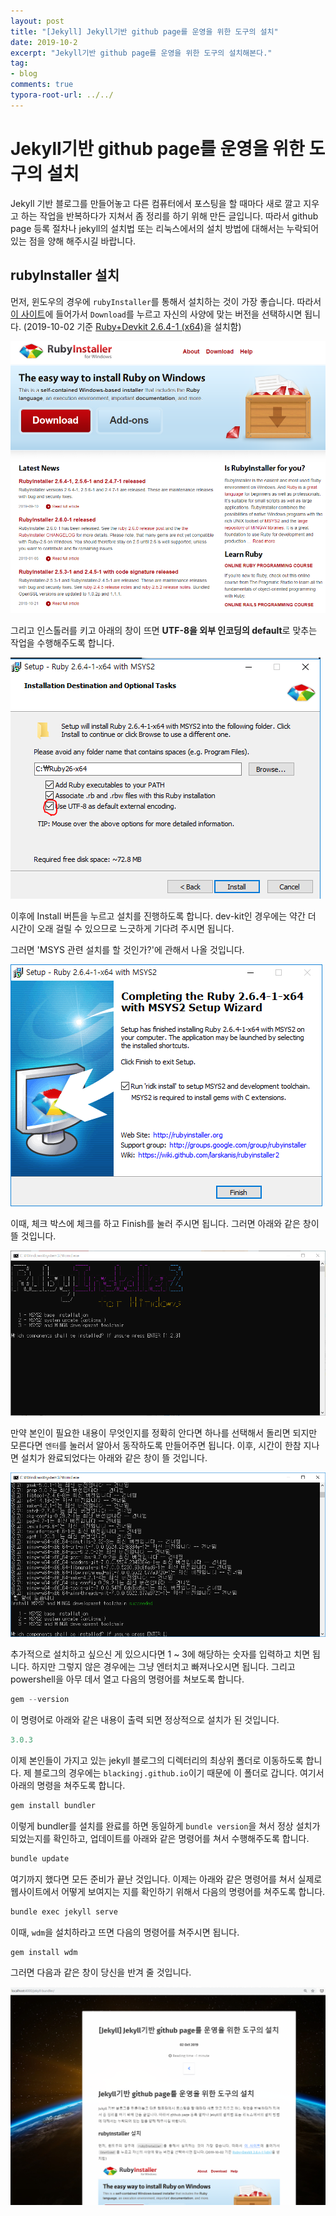 ```yaml
---
layout: post
title: "[Jekyll] Jekyll기반 github page를 운영을 위한 도구의 설치"
date: 2019-10-2
excerpt: "Jekyll기반 github page를 운영을 위한 도구의 설치해본다."
tag:
- blog
comments: true
typora-root-url: ../../
---
```


# Jekyll기반 github page를 운영을 위한 도구의 설치

Jekyll 기반 블로그를 만들어놓고 다른 컴퓨터에서 포스팅을 할 때마다 새로 깔고 지우고 하는 작업을 반복하다가 지쳐서 좀 정리를 하기 위해 만든 글입니다. 따라서 github page 등록 절차나 jekyll의 설치법 또는 리눅스에서의 설치 방법에 대해서는 누락되어 있는 점을 양해 해주시길 바랍니다.

## rubyInstaller 설치

먼저, 윈도우의 경우에 `rubyInstaller`를 통해서 설치하는 것이 가장 좋습니다. 따라서 [이 사이트](https://rubyinstaller.org/)에 들어가서 `Download`를 누르고 자신의 사양에 맞는 버전을 선택하시면 됩니다. (2019-10-02 기준 [Ruby+Devkit 2.6.4-1 (x64)](https://github.com/oneclick/rubyinstaller2/releases/download/RubyInstaller-2.6.4-1/rubyinstaller-devkit-2.6.4-1-x64.exe)을 설치함)

![rubyInstaller](/assets/img/res/2019-Blog/rubyinstaller.PNG)

그리고 인스톨러를 키고 아래의 창이 뜨면 **UTF-8을 외부 인코딩의 default**로 맞추는 작업을 수행해주도록 합니다.

![rubyInstaller](/assets/img/res/2019-Blog/usedefault.PNG)

이후에 Install 버튼을 누르고 설치를 진행하도록 합니다. dev-kit인 경우에는 약간 더 시간이 오래 걸릴 수 있으므로 느긋하게 기다려 주시면 됩니다.

그러면 'MSYS 관련 설치를 할 것인가?'에 관해서 나올 것입니다.

![msys](/assets/img/res/2019-Blog/msys.PNG)

이때, 체크 박스에 체크를 하고 Finish를 눌러 주시면 됩니다. 그러면 아래와 같은 창이 뜰 것입니다.

![msys-2](/assets/img/res/2019-Blog/msys-2.PNG)

만약 본인이 필요한 내용이 무엇인지를 정확히 안다면 하나를 선택해서 돌리면 되지만 모른다면 `엔터`를 눌러서 알아서 동작하도록 만들어주면 됩니다. 이후, 시간이 한참 지나면 설치가 완료되었다는 아래와 같은 창이 뜰 것입니다.

![msys-3](/assets/img/res/2019-Blog/msys-3.PNG)

추가적으로 설치하고 싶으신 게 있으시다면 1 ~ 3에 해당하는 숫자를 입력하고 치면 됩니다. 하지만 그렇지 않은 경우에는 그냥 엔터치고 빠져나오시면 됩니다. 그리고 powershell을 아무 데서 열고 다음의 명령어를 쳐보도록 합니다.

```powershell
gem --version
```

이 명령어로 아래와 같은 내용이 출력 되면 정상적으로 설치가 된 것입니다.

```powershell
3.0.3
```

이제 본인들이 가지고 있는 jekyll 블로그의 디렉터리의 최상위 폴더로 이동하도록 합니다. 제 블로그의 경우에는 `blackingj.github.io`이기 때문에 이 폴더로 갑니다. 여기서 아래의 명령을 쳐주도록 합니다.

```powershell
gem install bundler
```

이렇게 bundler를 설치를 완료를 하면 동일하게 `bundle version`을 쳐서 정상 설치가 되었는지를 확인하고,  업데이트를 아래와 같은 명령어를 쳐서 수행해주도록 합니다.

```powershell
bundle update
```

여기까지 했다면 모든 준비가 끝난 것입니다. 이제는 아래와 같은 명령어를 쳐서 실제로 웹사이트에서 어떻게 보여지는 지를 확인하기 위해서 다음의 명령어를 쳐주도록 합니다.

```powershell
bundle exec jekyll serve
```

이때, `wdm`을 설치하라고 뜨면 다음의 명령어를 쳐주시면 됩니다.

```powershell
gem install wdm
```

그러면 다음과 같은 창이 당신을 반겨 줄 것입니다.

![result](/assets/img/res/2019-Blog/result.PNG)

